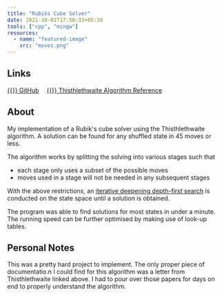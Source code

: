 ```yaml
---
title: "Rubiks Cube Solver"
date: 2021-10-01T17:50:33+05:30
tools: ["cpp", "mingw"]
resources:
  - name: "featured-image"
    src: "moves.png"
---
```


## Links
[{{<fa-icon fa-brands fa-github>}} GitHub](https://github.com/clifordjoshy/thistlethwaite-rubiks)&emsp;
[{{<fa-icon fa-solid fa-book>}} Thisthlethwaite Algorithm Reference](https://www.jaapsch.net/puzzles/thistle.htm)

## About

My implementation of a Rubik's cube solver using the Thisthlethwaite algorithm. A solution can be found for any shuffled state in 45 moves or less.

The algorithm works by splitting the solving into various stages such that
- each stage only uses a subset of the possible moves
- moves used in a stage will not be needed in any subsequent stages

With the above restrictions, an [iterative deepening depth-first search](https://en.wikipedia.org/wiki/Iterative_deepening_depth-first_search) is conducted on the state space until a solution is obtained.

The program was able to find solutions for most states in under a minute. The running speed can be further optimised by making use of look-up tables.

## Personal Notes

This was a pretty hard project to implement. The only proper piece of documentatio.n I could find for this algorithm was a letter from Thisthlethwaite linked above. I had to pour over those papers for days on end to properly understand the algorithm.